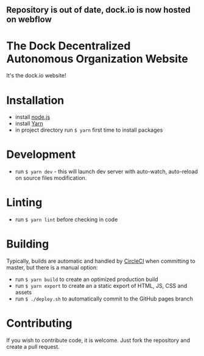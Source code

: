 ## Repository is out of date, dock.io is now hosted on webflow

# The Dock Decentralized Autonomous Organization Website
It's the dock.io website!

# Installation
- install [node.js](https://nodejs.org)
- install [Yarn](https://yarnpkg.com)
- in project directory run `$ yarn` first time to install packages

# Development
- run `$ yarn dev` - this will launch dev server with auto-watch, auto-reload on source files modification.

# Linting
- run `$ yarn lint` before checking in code

# Building
Typically, builds are automatic and handled by [CircleCI](https://circleci.com) when committing to master, but there is a manual option:
- run `$ yarn build` to create an optimized production build
- run `$ yarn export` to create an a static export of HTML, JS, CSS and assets
- run `$ ./deploy.sh` to automatically commit to the GitHub pages branch

# Contributing
If you wish to contribute code, it is welcome. Just fork the repository and create a pull request.
